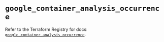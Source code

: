 # `google_container_analysis_occurrence`

Refer to the Terraform Registry for docs: [`google_container_analysis_occurrence`](https://registry.terraform.io/providers/hashicorp/google/6.34.0/docs/resources/container_analysis_occurrence).
